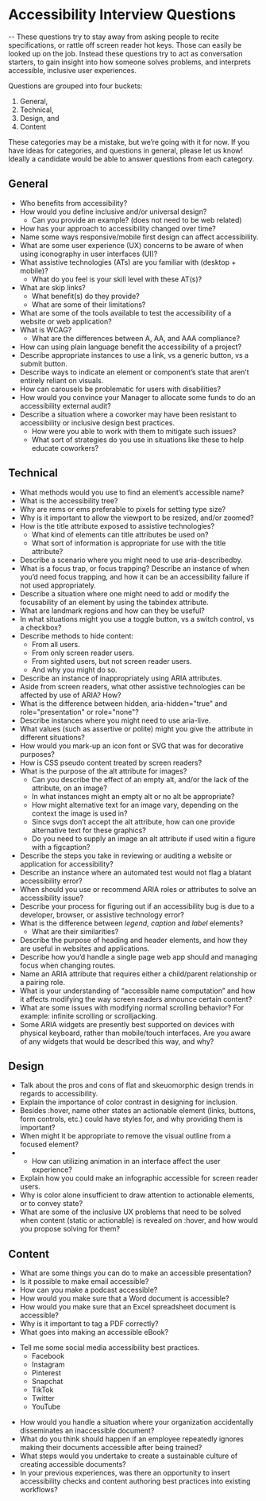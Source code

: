 # Accessibility Interview Questions
--
These questions try to stay away from asking people to recite specifications, or rattle off screen reader hot keys. Those can easily be looked up on the job. Instead these questions try to act as conversation starters, to gain insight into how someone solves problems, and interprets accessible, inclusive user experiences.

Questions are grouped into four buckets:

1) General,
2) Technical,
3) Design, and
4) Content

These categories may be a mistake, but we’re going with it for now. If you have ideas for categories, and questions in general, please let us know! Ideally a candidate would be able to answer questions from each category.

## General

* Who benefits from accessibility?
* How would you define inclusive and/or universal design?
  * Can you provide an example? (does not need to be web related)
* How has your approach to accessibility changed over time?
* Name some ways responsive/mobile first design can affect accessibility.
* What are some user experience (UX) concerns to be aware of when using iconography in user interfaces (UI)?
* What assistive technologies (ATs) are you familiar with (desktop + mobile)?
  * What do you feel is your skill level with these AT(s)?
* What are skip links?
  * What benefit(s) do they provide?
  * What are some of their limitations?
* What are some of the tools available to test the accessibility of a website or web application?
* What is WCAG?
  * What are the differences between A, AA, and AAA compliance?
* How can using plain language benefit the accessibility of a project?
* Describe appropriate instances to use a link, vs a generic button, vs a submit button.
* Describe ways to indicate an element or component’s state that aren’t entirely reliant on visuals.
* How can carousels be problematic for users with disabilities?
* How would you convince your Manager to allocate some funds to do an accessibility external audit?
* Describe a situation where a coworker may have been resistant to accessibility or inclusive design best practices.
  * How were you able to work with them to mitigate such issues?
  * What sort of strategies do you use in situations like these to help educate coworkers?

## Technical

* What methods would you use to find an element’s accessible name?
* What is the accessibility tree?
* Why are rems or ems preferable to pixels for setting type size?
* Why is it important to allow the viewport to be resized, and/or zoomed?
* How is the title attribute exposed to assistive technologies?
  * What kind of elements can title attributes be used on?
  * What sort of information is appropriate for use with the title attribute?
* Describe a scenario where you might need to use aria-describedby.
* What is a focus trap, or focus trapping? Describe an instance of when you’d need focus trapping, and how it can be an accessibility failure if not used appropriately.
* Describe a situation where one might need to add or modify the focusability of an element by using the tabindex attribute.
* What are landmark regions and how can they be useful?
* In what situations might you use a toggle button, vs a switch control, vs a checkbox?
* Describe methods to hide content:
  * From all users.
  * From only screen reader users.
  * From sighted users, but not screen reader users.
  * And why you might do so.
* Describe an instance of inappropriately using ARIA attributes.
* Aside from screen readers, what other assistive technologies can be affected by use of ARIA? How?
* What is the difference between hidden, aria-hidden="true" and role="presentation" or role="none"?
* Describe instances where you might need to use aria-live.
* What values (such as assertive or polite) might you give the attribute in different situations?
* How would you mark-up an icon font or SVG that was for decorative purposes?
* How is CSS pseudo content treated by screen readers?
* What is the purpose of the alt attribute for images?
  * Can you describe the effect of an empty alt, and/or the lack of the attribute, on an image?
  * In what instances might an empty alt or no alt be appropriate?
  * How might alternative text for an image vary, depending on the context the image is used in?
  * Since svgs don’t accept the alt attribute, how can one provide alternative text for these graphics?
  * Do you need to supply an image an alt attribute if used witin a figure with a figcaption?
* Describe the steps you take in reviewing or auditing a website or application for accessibility?
* Describe an instance where an automated test would not flag a blatant accessibility error?
* When should you use or recommend ARIA roles or attributes to solve an accessibility issue?
* Describe your process for figuring out if an accessibility bug is due to a developer, browser, or assistive technology error?
* What is the difference between *legend*, *caption* and *label* elements?
  * What are their similarities?
* Describe the purpose of heading and header elements, and how they are useful in websites and applications.
* Describe how you’d handle a single page web app should and managing focus when changing routes.
* Name an ARIA attribute that requires either a child/parent relationship or a pairing role.
* What is your understanding of “accessible name computation” and how it affects modifying the way screen readers announce certain content?
* What are some issues with modifying normal scrolling behavior? For example: infinite scrolling or scrolljacking.
* Some ARIA widgets are presently best supported on devices with physical keyboard, rather than mobile/touch interfaces. Are you aware of any widgets that would be described this way, and why?

## Design

* Talk about the pros and cons of flat and skeuomorphic design trends in regards to accessibility.
* Explain the importance of color contrast in designing for inclusion.
* Besides :hover, name other states an actionable element (links, buttons, form controls, etc.) could have styles for, and why providing them is important?
* When might it be appropriate to remove the visual outline from a focused element?
* * How can utilizing animation in an interface affect the user experience?
* Explain how you could make an infographic accessible for screen reader users.
* Why is color alone insufficient to draw attention to actionable elements, or to convey state?
* What are some of the inclusive UX problems that need to be solved when content (static or actionable) is revealed on :hover, and how would you propose solving for them?

## Content

* What are some things you can do to make an accessible presentation?
* Is it possible to make email accessible?
* How can you make a podcast accessible?
* How would you make sure that a Word document is accessible?
* How would you make sure that an Excel spreadsheet document is accessible?
* Why is it important to tag a PDF correctly?
* What goes into making an accessible eBook?
- Tell me some social media accessibility best practices.
  - Facebook
  - Instagram
  - Pinterest
  - Snapchat
  - TikTok
  - Twitter
  - YouTube
* How would you handle a situation where your organization accidentally disseminates an inaccessible document?
* What do you think should happen if an employee repeatedly ignores making their documents accessible after being trained?
* What steps would you undertake to create a sustainable culture of creating accessible documents?
* In your previous experiences, was there an opportunity to insert accessibility checks and content authoring best practices into existing workflows?
